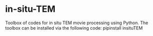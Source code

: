 # in-situ-TEM 
Toolbox of codes for in situ TEM movie processing using Python. The toolbox can be installed via the following code: 
pipinstall insituTEM
